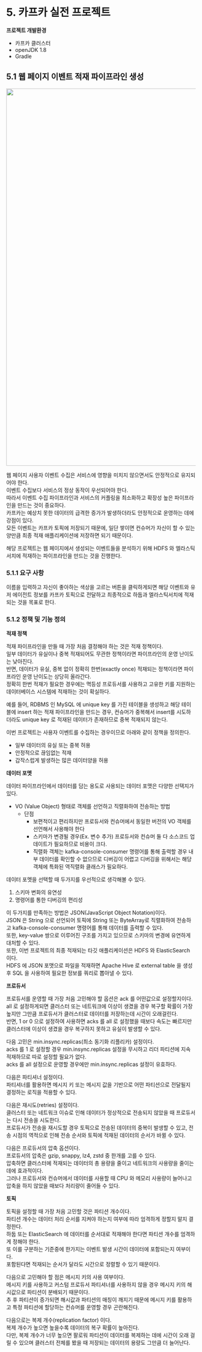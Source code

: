 # 5. 카프카 실전 프로젝트
**프로젝트 개발환경**

- 카프카 클러스터
- openJDK 1.8
- Gradle

## 5.1 웹 페이지 이벤트 적재 파이프라인 생성

<img src="/img/5.1-1.png" width="1000px;">

웹 페이지 사용자 이벤트 수집은 서비스에 영향을 미치지 않으면서도 안정적으로 유지되어야 한다.</br>
이벤트 수집보다 서비스의 정상 동작이 우선되어야 한다.</br>
따라서 이벤트 수집 파이프라인과 서비스의 커플링을 최소화하고 확장성 높은 파이프라인을 만드는 것이 중요하다.</br>
카프카는 예상치 못한 데이터의 급격한 증가가 발생하더라도 안정적으로 운영하는 데에 강점이 있다.</br>
모든 이벤트는 카프카 토픽에 저장되기 때문에, 일단 쌓이면 컨슈머가 자신이 할 수 있는 양만큼 최종 적재 애플리케이션에 저장하면 되기 때문이다.</br>

해당 프로젝트는 웹 페이지에서 생성되는 이벤트들을 분석하기 위해 HDFS 와 엘라스틱서치에 적재하는 파이프라인을 만드는 것을 진행한다.

### 5.1.1 요구 사항

이름을 입력하고 자신이 좋아하는 색상을 고르는 버튼을 클릭하게되면 해당 이벤트와 유저 에이전트 정보를 카프카 토픽으로 전달하고 최종적으로 하둡과 엘라스틱서치에 적재되는 것을 목표로 한다.

### 5.1.2 정책 및 기능 정의

**적재 정책**

적재 파이프라인을 만들 때 가장 처음 결정해야 하는 것은 적재 정책이다.</br>
일부 데이터가 유실이나 중복 적재되어도 무관한 정책이라면 파이프라인의 운영 난이도는 낮아진다.</br>
반면, 데이터가 유실, 중복 없이 정확히 한번(exactly once) 적재되는 정책이라면 파이프라인 운영 난이도는 상당히 올라간다.</br>
정확히 한번 적재가 필요한 경우에는 멱등성 프로듀서를 사용하고 고유한 키를 지원하는 데이터베이스 시스템에 적재하는 것이 확실하다.</br>

예를 들어, RDBMS 인 MySQL 에 unique key 를 가진 테이블을 생성하고 해당 테이블에 insert 하는 적재 파이프라인을 만드는 경우, 컨슈머가 중복해서 insert를 시도하더라도 unique key 로 적재된 데이터가 존재하므로 중복 적재되지 않는다.

이번 프로젝트는 사용자 이벤트를 수집하는 경우이므로 아래와 같이 정책을 정의한다.

- 일부 데이터의 유실 또는 중복 허용
- 안정적으로 끊임없는 적재
- 갑작스럽게 발생하는 많은 데이터양을 허용

**데이터 포멧**

데이터 파이프라인에서 데이터를 담는 용도로 사용되는 데이터 포맷은 다양한 선택지가 있다.

- VO (Value Object) 형태로 객체를 선언하고 직렬화하여 전송하는 방법
    - 단점
        - 보편적이고 편리하지만 프로듀서와 컨슈머에서 동일한 버전의 VO 객체를 선언해서 사용해야 한다
        - 스키마가 변경될 경우(Ex. 변수 추가) 프로듀서와 컨슈머 둘 다 소스코드 업데이트가 필요하므로 비용이 크다.
        - 직렬화 객체는 kafka-console-consumer 명령어를 통해 출력할 경우 내부 데이터를 확인할 수 없으므로 디버깅이 어렵고 디버깅을 위해서는 해당 객체에 특화된 역직렬화 클래스가 필요하다.

데이터 포멧을 선택할 때 두가지를 우선적으로 생각해볼 수 있다.

1. 스키마 변화의 유연성
2. 명령어를 통한 디버깅의 편리성

이 두가지를 만족하는 방법은 JSON(JavaScript Object Notation)이다.</br>
JSON 은 String 으로 선언되어 토픽에 String 또는 ByteArray로 직렬화하여 전송하고 kafka-console-consumer 명령어를 통해 데이터를 출력할 수 있다.</br>
또한, key-value 쌍으로 이루어진 구조를 가지고 있으므로 스키마의 변경에 유연하게 대처할 수 있다.</br>
또한, 이번 프로젝트의 최종 적재되는 타깃 애플리케이션은 HDFS 와 ElasticSearch 이다.</br>
HDFS 에 JSON 포맷으로 파일을 적재하면 Apache Hive 로 external table 을 생성 후 SQL 을 사용하여 필요한 정보를 쿼리로 뽑아낼 수 있다.</br>

**프로듀서**

프로듀서를 운영할 때 가장 처음 고민해야 할 옵션은 ack 를 어떤값으로 설정할지이다.</br>
all 로 설정하게되면 클러스터 또는 네트워크에 이상이 생겼을 경우 복구할 확률이 가장 높지만 그만큼 프로듀서가 클러스터로 데이터를 저장하는데 시간이 오래걸린다.</br>
반면, 1 or 0 으로 설정하여 사용하면 acks 를 all 로 설정했을 때보다 속도는 빠르지만 클러스터에 이상이 생겼을 경우 복구하지 못하고 유실이 발생할 수 있다.</br>

다음 고민은 min.insync.replicas(최소 동기화 리플리카) 설정이다.</br>
acks 를 1 로 설정할 경우 min.insync.replicas 설정을 무시하고 리더 파티션에 지속 적재하므로 따로 설정할 필요가 없다.</br>
acks 를 all 설정으로 운영할 경우에만 min.insync.replicas 설정이 유효하다.</br>

다음은 파티셔너 설정이다.</br>
파티셔너를 활용하면 메시지 키 또는 메시지 값을 기반으로 어떤 파티션으로 전달될지 결정하는 로직을 적용할 수 있다.</br>

다음은 재시도(retries) 설정이다.</br>
클러스터 또는 네트워크 이슈로 인해 데이터가 정상적으로 전송되지 않았을 때 프로듀서는 다시 전송을 시도한다.</br>
프로듀서가 전송을 재시도할 경우 토픽으로 전송된 데이터의 중복이 발생할 수 있고, 전송 시점의 역적으로 인해 전송 순서와 토픽에 적재된 데이터의 순서가 바뀔 수 있다.</br>

다음은 프로듀서의 압축 옵션이다.</br>
프로듀서의 압축은 gzip, snappy, lz4, zstd 중 한개를 고를 수 있다.</br>
압축하면 클러스터에 적재되는 데이터의 총 용량을 줄이고 네트워크의 사용량을 줄이는 데에 효과적이다.</br>
그러나 프로듀서와 컨슈머에서 데이터를 사용할 때 CPU 와 메모리 사용량이 늘어나고 압축을 하지 않았을 때보다 처리량이 줄어들 수 있다.</br>

**토픽**

토픽을 설정할 때 가장 처음 고민할 것은 파티션 개수이다.</br>
파티션 개수는 데이터 처리 순서를 지켜야 하는지 여부에 따라 엄격하게 정할지 말지 결정한다.</br>
하둡 또는 ElasticSearch 에 데이터를 순서대로 적재해야 한다면 파티션 개수를 엄격하게 정해야 한다.</br>
또 이를 구분하는 기준중에 한가지는 이벤트 발생 시간이 데이터에 포함되는지 여부이다.</br>
포함된다면 적재되는 순서가 달라도 시간으로 정렬할 수 있기 때문이다.</br>

다음으로 고민해야 할 점은 메시지 키의 사용 여부이다.</br>
메시지 키를 사용하고 커스텀 프로듀서 파티셔너를 사용하지 않을 경우 메시지 키의 해시값으로 파티션이 분배되기 때문이다.</br>
추 후 파티션이 증가되면 해시값과 파티션의 매칭이 깨지기 때문에 메시지 키를 활용하고 특정 파티션에 할당하는 컨슈머를 운영할 경우 곤란해진다.</br>

다음으로는 복제 개수(replication factor) 이다.</br>
복제 개수가 높으면 높을수록 데이터의 복구 확률이 높아진다.</br>
다만, 복제 개수가 너무 높으면 팔로워 파티션이 데이터를 복제하는 데에 시간이 오래 걸릴 수 있으며 클러스터 전체를 봤을 때 저장되는 데이터의 용량도 그만큼 더 늘어난다.</br>